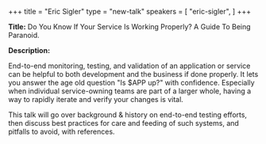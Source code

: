 +++
title = "Eric Sigler"
type = "new-talk"
speakers = [
        "eric-sigler",
]
+++
<div class="span-15  ">
  <div class="span-15  last ">
  <p><strong>Title:</strong>
Do You Know If Your Service Is Working Properly? A Guide To Being Paranoid.
</p>

<p><strong>Description:</strong></p>

<p>
End-to-end monitoring, testing, and validation of an application or service can be helpful to both development and the business if done properly.  It lets you answer the age old question "Is $APP up?" with confidence.  Especially when individual service-owning teams are part of a larger whole, having a way to rapidly iterate and verify your changes is vital.

This talk will go over background & history on end-to-end testing efforts, then discuss best practices for care and feeding of such systems, and pitfalls to avoid, with references.
</p>
<p>

  </div>
</div>